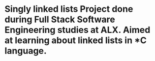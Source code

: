 # Singly linked lists Project done during Full Stack Software Engineering studies at ALX. Aimed at learning about linked lists in *C language.